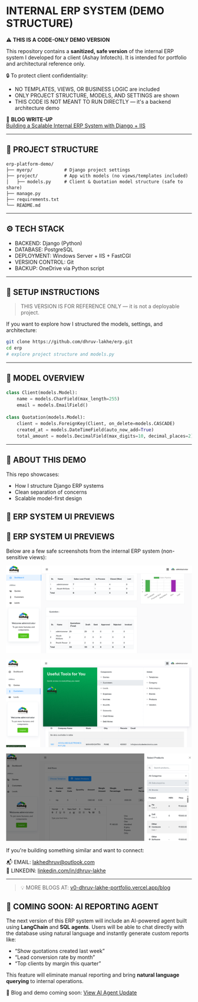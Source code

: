 # INTERNAL ERP SYSTEM (DEMO STRUCTURE)

⚠️ **THIS IS A CODE-ONLY DEMO VERSION**

This repository contains a **sanitized, safe version** of the internal ERP system I developed for a client (Ashay Infotech). It is intended for portfolio and architectural reference only.

🔒 To protect client confidentiality:
- NO TEMPLATES, VIEWS, OR BUSINESS LOGIC are included  
- ONLY PROJECT STRUCTURE, MODELS, AND SETTINGS are shown  
- THIS CODE IS NOT MEANT TO RUN DIRECTLY — it's a backend architecture demo

🔗 **BLOG WRITE-UP**  
[Building a Scalable Internal ERP System with Django + IIS](https://v0-dhruv-lakhe-portfolio.vercel.app/blog/building-a-scalable-internal-erp-system-with-djang)

---

## 📁 PROJECT STRUCTURE

```
erp-platform-demo/
├── myerp/            # Django project settings
├── project/          # App with models (no views/templates included)
│   ├── models.py     # Client & Quotation model structure (safe to share)
├── manage.py
├── requirements.txt
└── README.md
```

---

## ⚙️ TECH STACK

- BACKEND: Django (Python)  
- DATABASE: PostgreSQL  
- DEPLOYMENT: Windows Server + IIS + FastCGI  
- VERSION CONTROL: Git  
- BACKUP: OneDrive via Python script

---

## 🚀 SETUP INSTRUCTIONS

> THIS VERSION IS FOR REFERENCE ONLY — it is not a deployable project.

If you want to explore how I structured the models, settings, and architecture:

```bash
git clone https://github.com/dhruv-lakhe/erp.git
cd erp
# explore project structure and models.py
```

---

## 🧾 MODEL OVERVIEW

```python
class Client(models.Model):
    name = models.CharField(max_length=255)
    email = models.EmailField()

class Quotation(models.Model):
    client = models.ForeignKey(Client, on_delete=models.CASCADE)
    created_at = models.DateTimeField(auto_now_add=True)
    total_amount = models.DecimalField(max_digits=10, decimal_places=2)
```

---

## 📌 ABOUT THIS DEMO

This repo showcases:
- How I structure Django ERP systems
- Clean separation of concerns
- Scalable model-first design

## 📸 ERP SYSTEM UI PREVIEWS

## 📸 ERP SYSTEM UI PREVIEWS

Below are a few safe screenshots from the internal ERP system (non-sensitive views):

![Screenshot 1](images/image1.png)

![Screenshot 2](images/image2.png)

![Screenshot 3](images/image3.png)


If you're building something similar and want to connect:

📬 EMAIL: [lakhedhruv@outlook.com](mailto:lakhedhruv@outlook.com)  
🤝 LINKEDIN: [linkedin.com/in/dhruv-lakhe](https://linkedin.com/in/dhruv-lakhe)

---

> 💡 MORE BLOGS AT: [v0-dhruv-lakhe-portfolio.vercel.app/blog](https://v0-dhruv-lakhe-portfolio.vercel.app/blog)



## 🤖 COMING SOON: AI REPORTING AGENT

The next version of this ERP system will include an AI-powered agent built using **LangChain** and **SQL agents**. Users will be able to chat directly with the database using natural language and instantly generate custom reports like:

- “Show quotations created last week”
- “Lead conversion rate by month”
- “Top clients by margin this quarter”

This feature will eliminate manual reporting and bring **natural language querying** to internal operations.

🔗 Blog and demo coming soon: [View AI Agent Update](#)